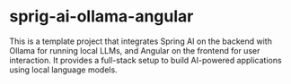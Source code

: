 # sprig-ai-ollama-angular
This is a template project that integrates Spring AI on the backend with Ollama for running local LLMs, and Angular on the frontend for user interaction. It provides a full-stack setup to build AI-powered applications using local language models.

